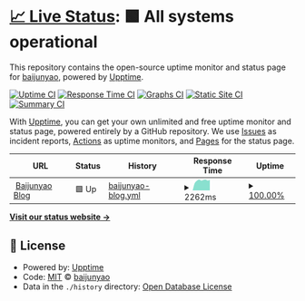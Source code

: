 # [📈 Live Status](https://status.baijunyao.com): <!--live status--> **🟩 All systems operational**

This repository contains the open-source uptime monitor and status page for [baijunyao](https://baijunyao.com), powered by [Upptime](https://github.com/upptime/upptime).

[![Uptime CI](https://github.com/baijunyao/status.baijunyao.com/workflows/Uptime%20CI/badge.svg)](https://github.com/baijunyao/status.baijunyao.com/actions?query=workflow%3A%22Uptime+CI%22)
[![Response Time CI](https://github.com/baijunyao/status.baijunyao.com/workflows/Response%20Time%20CI/badge.svg)](https://github.com/baijunyao/status.baijunyao.com/actions?query=workflow%3A%22Response+Time+CI%22)
[![Graphs CI](https://github.com/baijunyao/status.baijunyao.com/workflows/Graphs%20CI/badge.svg)](https://github.com/baijunyao/status.baijunyao.com/actions?query=workflow%3A%22Graphs+CI%22)
[![Static Site CI](https://github.com/baijunyao/status.baijunyao.com/workflows/Static%20Site%20CI/badge.svg)](https://github.com/baijunyao/status.baijunyao.com/actions?query=workflow%3A%22Static+Site+CI%22)
[![Summary CI](https://github.com/baijunyao/status.baijunyao.com/workflows/Summary%20CI/badge.svg)](https://github.com/baijunyao/status.baijunyao.com/actions?query=workflow%3A%22Summary+CI%22)

With [Upptime](https://upptime.js.org), you can get your own unlimited and free uptime monitor and status page, powered entirely by a GitHub repository. We use [Issues](https://github.com/baijunyao/status.baijunyao.com/issues) as incident reports, [Actions](https://github.com/baijunyao/status.baijunyao.com/actions) as uptime monitors, and [Pages](https://status.baijunyao.com) for the status page.

<!--start: status pages-->
<!-- This summary is generated by Upptime (https://github.com/upptime/upptime) -->
<!-- Do not edit this manually, your changes will be overwritten -->
<!-- prettier-ignore -->
| URL | Status | History | Response Time | Uptime |
| --- | ------ | ------- | ------------- | ------ |
| <img alt="" src="https://favicons.githubusercontent.com/baijunyao.com" height="13"> [Baijunyao Blog](https://baijunyao.com) | 🟩 Up | [baijunyao-blog.yml](https://github.com/baijunyao/status.baijunyao.com/commits/HEAD/history/baijunyao-blog.yml) | <details><summary><img alt="Response time graph" src="./graphs/baijunyao-blog/response-time-week.png" height="20"> 2262ms</summary><br><a href="https://status.baijunyao.com/history/baijunyao-blog"><img alt="Response time 2339" src="https://img.shields.io/endpoint?url=https%3A%2F%2Fraw.githubusercontent.com%2Fbaijunyao%2Fstatus.baijunyao.com%2FHEAD%2Fapi%2Fbaijunyao-blog%2Fresponse-time.json"></a><br><a href="https://status.baijunyao.com/history/baijunyao-blog"><img alt="24-hour response time 2317" src="https://img.shields.io/endpoint?url=https%3A%2F%2Fraw.githubusercontent.com%2Fbaijunyao%2Fstatus.baijunyao.com%2FHEAD%2Fapi%2Fbaijunyao-blog%2Fresponse-time-day.json"></a><br><a href="https://status.baijunyao.com/history/baijunyao-blog"><img alt="7-day response time 2262" src="https://img.shields.io/endpoint?url=https%3A%2F%2Fraw.githubusercontent.com%2Fbaijunyao%2Fstatus.baijunyao.com%2FHEAD%2Fapi%2Fbaijunyao-blog%2Fresponse-time-week.json"></a><br><a href="https://status.baijunyao.com/history/baijunyao-blog"><img alt="30-day response time 1848" src="https://img.shields.io/endpoint?url=https%3A%2F%2Fraw.githubusercontent.com%2Fbaijunyao%2Fstatus.baijunyao.com%2FHEAD%2Fapi%2Fbaijunyao-blog%2Fresponse-time-month.json"></a><br><a href="https://status.baijunyao.com/history/baijunyao-blog"><img alt="1-year response time 2339" src="https://img.shields.io/endpoint?url=https%3A%2F%2Fraw.githubusercontent.com%2Fbaijunyao%2Fstatus.baijunyao.com%2FHEAD%2Fapi%2Fbaijunyao-blog%2Fresponse-time-year.json"></a></details> | <details><summary><a href="https://status.baijunyao.com/history/baijunyao-blog">100.00%</a></summary><a href="https://status.baijunyao.com/history/baijunyao-blog"><img alt="All-time uptime 94.65%" src="https://img.shields.io/endpoint?url=https%3A%2F%2Fraw.githubusercontent.com%2Fbaijunyao%2Fstatus.baijunyao.com%2FHEAD%2Fapi%2Fbaijunyao-blog%2Fuptime.json"></a><br><a href="https://status.baijunyao.com/history/baijunyao-blog"><img alt="24-hour uptime 100.00%" src="https://img.shields.io/endpoint?url=https%3A%2F%2Fraw.githubusercontent.com%2Fbaijunyao%2Fstatus.baijunyao.com%2FHEAD%2Fapi%2Fbaijunyao-blog%2Fuptime-day.json"></a><br><a href="https://status.baijunyao.com/history/baijunyao-blog"><img alt="7-day uptime 100.00%" src="https://img.shields.io/endpoint?url=https%3A%2F%2Fraw.githubusercontent.com%2Fbaijunyao%2Fstatus.baijunyao.com%2FHEAD%2Fapi%2Fbaijunyao-blog%2Fuptime-week.json"></a><br><a href="https://status.baijunyao.com/history/baijunyao-blog"><img alt="30-day uptime 99.87%" src="https://img.shields.io/endpoint?url=https%3A%2F%2Fraw.githubusercontent.com%2Fbaijunyao%2Fstatus.baijunyao.com%2FHEAD%2Fapi%2Fbaijunyao-blog%2Fuptime-month.json"></a><br><a href="https://status.baijunyao.com/history/baijunyao-blog"><img alt="1-year uptime 94.65%" src="https://img.shields.io/endpoint?url=https%3A%2F%2Fraw.githubusercontent.com%2Fbaijunyao%2Fstatus.baijunyao.com%2FHEAD%2Fapi%2Fbaijunyao-blog%2Fuptime-year.json"></a></details>

<!--end: status pages-->

[**Visit our status website →**](https://status.baijunyao.com)

## 📄 License

- Powered by: [Upptime](https://github.com/upptime/upptime)
- Code: [MIT](./LICENSE) © [baijunyao](https://baijunyao.com)
- Data in the `./history` directory: [Open Database License](https://opendatacommons.org/licenses/odbl/1-0/)
